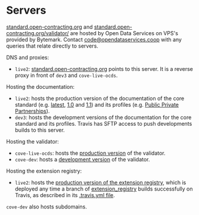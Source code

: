 # Servers

[standard.open-contracting.org](http://standard.open-contracting.org) and [standard.open-contracting.org/validator/](http://standard.open-contracting.org/validator/) are hosted by Open Data Services on VPS's provided by Bytemark. Contact [code@opendataservices.coop](mailto:code@opendataservices.coop) with any queries that relate directly to servers.

DNS and proxies:

* `live2`: [standard.open-contracting.org](http://standard.open-contracting.org/) points to this server. It is a reverse proxy in front of `dev3` and `cove-live-ocds`.

Hosting the documentation:

* `live2`: hosts the production version of the documentation of the core standard (e.g. [latest](http://standard.open-contracting.org/latest/), [1.0](http://standard.open-contracting.org/1.0/) and [1.1](http://standard.open-contracting.org/1.1/)) and its profiles (e.g. [Public Private Partnerships](http://standard.open-contracting.org/profiles/ppp/latest/en/)).
* `dev3`: hosts the development versions of the documentation for the core standard and its profiles. Travis has SFTP access to push developments builds to this server.

Hosting the validator:

* `cove-live-ocds`: hosts the [production version]((http://standard.open-contracting.org/validator/)) of the validator.
* `cove-dev`: hosts a [development version](http://dev.cove.opendataservices.coop/validator/) of the validator.

Hosting the extension registry:

* `live2`: hosts the [production version of the extension registry](http://standard.open-contracting.org/extension_registry/master/), which is deployed any time a branch of [extension_registry](https://github.com/open-contracting/extension_registry) builds successfully on Travis, as described in its [.travis.yml file](https://github.com/open-contracting/extension_registry/blob/master/.travis.yml).

`cove-dev` also hosts subdomains.
